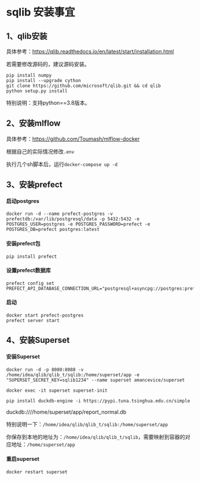 # sqlib 安装事宜

## 1、qlib安装

具体参考：https://qlib.readthedocs.io/en/latest/start/installation.html

若需要修改源码的，建议源码安装。

```
pip install numpy
pip install --upgrade cython
git clone https://github.com/microsoft/qlib.git && cd qlib
python setup.py install
```

特别说明：支持python==3.8版本。

## 2、安装mlflow

具体参考：https://github.com/Toumash/mlflow-docker

根据自己的实际情况修改`.env`

执行几个sh脚本后，运行`docker-compose up -d`

## 3、安装prefect

#### 启动postgres

```
docker run -d --name prefect-postgres -v prefectdb:/var/lib/postgresql/data -p 5432:5432 -e POSTGRES_USER=postgres -e POSTGRES_PASSWORD=prefect -e POSTGRES_DB=prefect postgres:latest
```
#### 安装prefect包
```
pip install prefect
```

#### 设置prefect数据库

```
prefect config set PREFECT_API_DATABASE_CONNECTION_URL="postgresql+asyncpg://postgres:prefect@localhost:5432/prefect"
```

#### 启动

```
docker start prefect-postgres
prefect server start
```

## 4、安装Superset

#### 安装Superset
```
docker run -d -p 8080:8088 -v /home/idea/qlib/qlib_t/sqlib:/home/superset/app -e "SUPERSET_SECRET_KEY=sqlib1234" --name superset amancevice/superset

docker exec -it superset superset-init 

pip install duckdb-engine -i https://pypi.tuna.tsinghua.edu.cn/simple
```
duckdb:////home/superset/app/report_normal.db

特别说明一下：`/home/idea/qlib/qlib_t/sqlib:/home/superset/app`

你保存到本地的地址为：`/home/idea/qlib/qlib_t/sqlib`，需要映射到容器的对应地址：`/home/superset/app`

#### 重启superset

```
docker restart superset
```